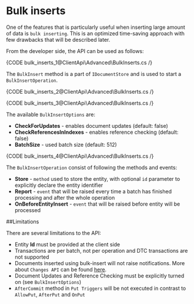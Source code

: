 # Bulk inserts

One of the features that is particularly useful when inserting large amount of data is `bulk inserting`. This is an optimized time-saving approach with few drawbacks that will be described later.

From the developer side, the API can be used as follows:

{CODE bulk_inserts_1@ClientApi\Advanced\BulkInserts.cs /}

The `BulkInsert` method is a part of `IDocumentStore` and is used to start a `BulkInsertOperation`.

{CODE bulk_inserts_2@ClientApi\Advanced\BulkInserts.cs /}

{CODE bulk_inserts_3@ClientApi\Advanced\BulkInserts.cs /}

The available `BulkInsertOptions` are:   

* **CheckForUpdates** - enables document updates (default: false)    
* **CheckReferencesInIndexes** - enables reference checking (default: false)     
* **BatchSize** - used batch size (default: 512)   

{CODE bulk_inserts_4@ClientApi\Advanced\BulkInserts.cs /}

The `BulkInsertOperation` consist of following the methods and events:

* **Store** - `method` used to store the entity, with optional `id` parameter to explicitly declare the entity identifier    
* **Report** - `event` that will be raised every time a batch has finished processing and after the whole operation      
* **OnBeforeEntityInsert** - `event` that will be raised before entity will be processed    

##Limitations

There are several limitations to the API:

* Entity **Id** must be provided at the client side    
* Transactions are per batch, not per operation and DTC transactions are not supported   
* Documents inserted using bulk-insert will not raise notifications. More about `Changes API` can be found [here](../changes-api).
* Document Updates and Reference Checking must be explicitly turned on (see `BulkInsertOptions`)
* `AfterCommit` method in `Put Triggers` will be not executed in contrast to `AllowPut`, `AfterPut` and `OnPut`   
